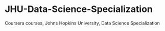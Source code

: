 # JHU-Data-Science-Specialization
Coursera courses, Johns Hopkins University, Data Science Specialization

